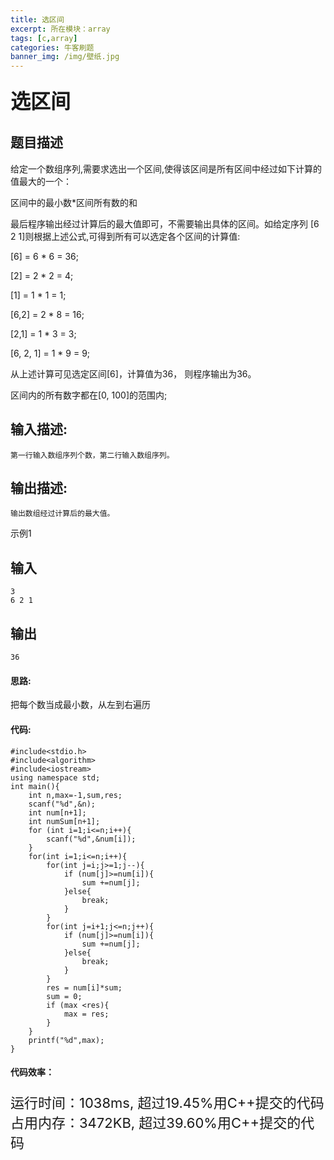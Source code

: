 ```yaml
---
title: 选区间
excerpt: 所在模块：array
tags: [c,array]
categories: 牛客刷题
banner_img: /img/壁纸.jpg
---
```


### <font size=6px>选区间</font>

## 题目描述

给定一个数组序列,需要求选出一个区间,使得该区间是所有区间中经过如下计算的值最大的一个：

区间中的最小数*区间所有数的和

最后程序输出经过计算后的最大值即可，不需要输出具体的区间。如给定序列 [6 2 1]则根据上述公式,可得到所有可以选定各个区间的计算值:

[6] = 6 * 6 = 36;

[2] = 2 * 2 = 4;

[1] = 1 * 1 = 1;

[6,2] = 2 * 8 = 16;

[2,1] = 1 * 3 = 3;

[6, 2, 1] = 1 * 9 = 9;

从上述计算可见选定区间[6]，计算值为36， 则程序输出为36。

区间内的所有数字都在[0, 100]的范围内;

## 输入描述:

```
第一行输入数组序列个数，第二行输入数组序列。
```

## 输出描述:

```
输出数组经过计算后的最大值。
```

示例1

## 输入

```
3
6 2 1
```

## 输出

```
36
```

#### 思路:

把每个数当成最小数，从左到右遍历

#### 代码:

```golang
#include<stdio.h>
#include<algorithm>
#include<iostream>
using namespace std;
int main(){
    int n,max=-1,sum,res;
    scanf("%d",&n);
    int num[n+1];
    int numSum[n+1];
    for (int i=1;i<=n;i++){
        scanf("%d",&num[i]);
    }
    for(int i=1;i<=n;i++){
        for(int j=i;j>=1;j--){
            if (num[j]>=num[i]){
                sum +=num[j];
            }else{
                break;
            }
        }
        for(int j=i+1;j<=n;j++){
            if (num[j]>=num[i]){
                sum +=num[j];
            }else{
                break;
            }
        }
        res = num[i]*sum;
        sum = 0;
        if (max <res){
            max = res;
        }
    }
    printf("%d",max);
}
```

#### 代码效率：

<p class="note note-primary"; style="font-size:22px">
   运行时间：1038ms, 超过19.45%用C++提交的代码<br>
   占用内存：3472KB, 超过39.60%用C++提交的代码
</p>




